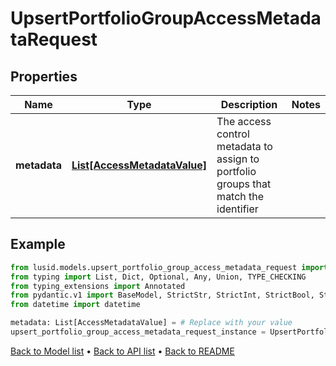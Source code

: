 # UpsertPortfolioGroupAccessMetadataRequest

## Properties
Name | Type | Description | Notes
------------ | ------------- | ------------- | -------------
**metadata** | [**List[AccessMetadataValue]**](AccessMetadataValue.md) | The access control metadata to assign to portfolio groups that match the identifier | 
## Example

```python
from lusid.models.upsert_portfolio_group_access_metadata_request import UpsertPortfolioGroupAccessMetadataRequest
from typing import List, Dict, Optional, Any, Union, TYPE_CHECKING
from typing_extensions import Annotated
from pydantic.v1 import BaseModel, StrictStr, StrictInt, StrictBool, StrictFloat, StrictBytes, Field, validator, ValidationError, conlist, constr
from datetime import datetime

metadata: List[AccessMetadataValue] = # Replace with your value
upsert_portfolio_group_access_metadata_request_instance = UpsertPortfolioGroupAccessMetadataRequest(metadata=metadata)

```

[Back to Model list](../README.md#documentation-for-models) &#8226; [Back to API list](../README.md#documentation-for-api-endpoints) &#8226; [Back to README](../README.md)

